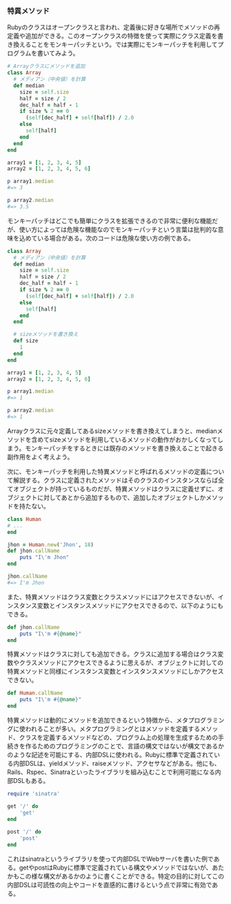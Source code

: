 ### 特異メソッド


Rubyのクラスはオープンクラスと言われ、定義後に好きな場所でメソッドの再定義や追加ができる。このオープンクラスの特徴を使って実際にクラス定義を書き換えることをモンキーパッチという。では実際にモンキーパッチを利用してプログラムを書いてみよう。

```ruby
# Arrayクラスにメソッドを追加
class Array
  # メディアン（中央値）を計算
  def median
    size = self.size
    half = size / 2
    dec_half = half - 1
    if size % 2 == 0
      (self[dec_half] + self[half]) / 2.0
    else
      self[half]
    end
  end
end

array1 = [1, 2, 3, 4, 5]
array2 = [1, 2, 3, 4, 5, 6]

p array1.median
#=> 3

p array2.median
#=> 3.5
```

モンキーパッチはどこでも簡単にクラスを拡張できるので非常に便利な機能だが、使い方によっては危険な機能なのでモンキーパッチという言葉は批判的な意味を込めている場合がある。次のコードは危険な使い方の例である。

```ruby
class Array
  # メディアン（中央値）を計算
  def median
    size = self.size
    half = size / 2
    dec_half = half - 1
    if size % 2 == 0
      (self[dec_half] + self[half]) / 2.0
    else
      self[half]
    end
  end

  # sizeメソッドを書き換え
  def size
    1
  end
end

array1 = [1, 2, 3, 4, 5]
array2 = [1, 2, 3, 4, 5, 6]

p array1.median
#=> 1

p array2.median
#=> 1
```

Arrayクラスに元々定義してあるsizeメソッドを書き換えてしまうと、medianメソッドを含めてsizeメソッドを利用しているメソッドの動作がおかしくなってしまう。モンキーパッチをするときには既存のメソッドを書き換えることで起きる副作用をよく考えよう。

次に、モンキーパッチを利用した特異メソッドと呼ばれるメソッドの定義について解説する。クラスに定義されたメソッドはそのクラスのインスタンスならば全てオブジェクトが持っているものだが、特異メソッドはクラスに定義せずに、オブジェクトに対してあとから追加するもので、追加したオブジェクトしかメソッドを持たない。

```ruby
class Human
# ...
end

jhon = Human.new('Jhon', 18)
def jhon.callName
	puts "I\'m Jhon"
end

jhon.callName
#=> I'm Jhon
```

また、特異メソッドはクラス変数とクラスメソッドにはアクセスできないが、インスタンス変数とインスタンスメソッドにアクセスできるので、以下のようにもできる。

```ruby
def jhon.callName
	puts "I\'m #{@name}"
end
```

特異メソッドはクラスに対しても追加できる。クラスに追加する場合はクラス変数やクラスメソッドにアクセスできるように思えるが、オブジェクトに対しての特異メソッドと同様にインスタンス変数とインスタンスメソッドにしかアクセスできない。

```ruby
def Human.callName
	puts "I\'m #{@name}"
end
```

特異メソッドは動的にメソッドを追加できるという特徴から、メタプログラミングに使われることが多い。メタプログラミングとはメソッドを定義するメソッド、クラスを定義するメソッドなどの、プログラム上の処理を生成するための手続きを作るためのプログラミングのことで、言語の構文ではないが構文であるかのような記述を可能にする、内部DSLに使われる。Rubyに標準で定義されている内部DSLは、yieldメソッド、raiseメソッド、アクセサなどがある。他にも、Rails、Rspec、Sinatraといったライブラリを組み込むことで利用可能になる内部DSLもある。

```ruby
require 'sinatra'

get '/' do
    'get'
end
  
post '/' do
    'post'
end
```

これはsinatraというライブラリを使って内部DSLでWebサーバを書いた例である。getやpostはRubyに標準で定義されている構文やメソッドではないが、あたかもこの様な構文があるかのように書くことができる。特定の目的に対してこの内部DSLは可読性の向上やコードを直感的に書けるという点で非常に有効である。